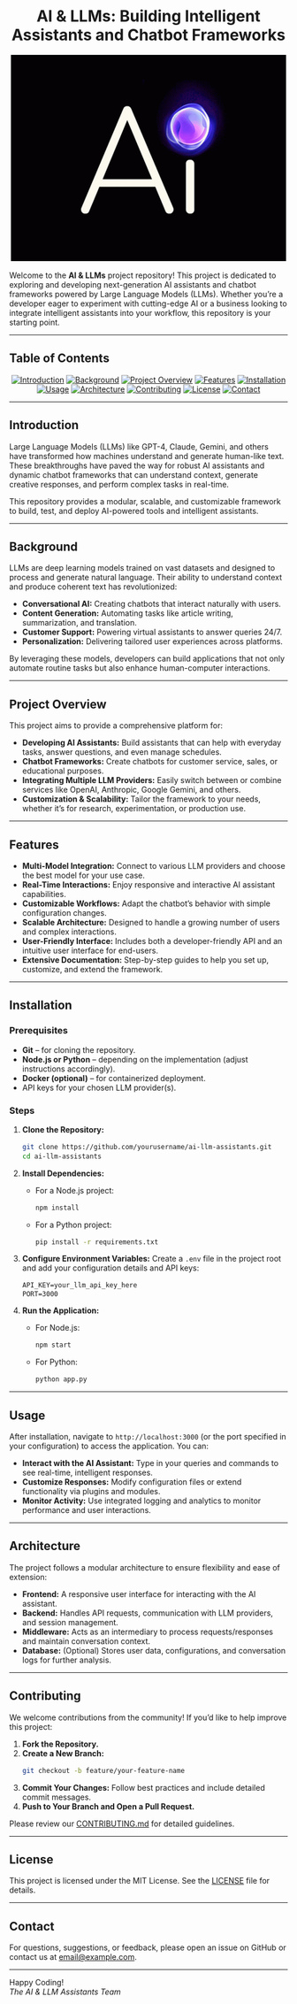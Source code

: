
<div align="center">
  <h1>AI & LLMs: Building Intelligent Assistants and Chatbot Frameworks</h1>
  <img src="ai.gif" alt="AI Assistant Demo">
</div>


Welcome to the **AI & LLMs** project repository! This project is dedicated to exploring and developing next-generation AI assistants and chatbot frameworks powered by Large Language Models (LLMs). Whether you’re a developer eager to experiment with cutting-edge AI or a business looking to integrate intelligent assistants into your workflow, this repository is your starting point.


---

## Table of Contents

<div align="center">

[![Introduction](https://img.shields.io/badge/Introduction-blue?style=flat-square)](#introduction)
[![Background](https://img.shields.io/badge/Background-blue?style=flat-square)](#background)
[![Project Overview](https://img.shields.io/badge/Project%20Overview-blue?style=flat-square)](#project-overview)
[![Features](https://img.shields.io/badge/Features-blue?style=flat-square)](#features)
[![Installation](https://img.shields.io/badge/Installation-blue?style=flat-square)](#installation)
[![Usage](https://img.shields.io/badge/Usage-blue?style=flat-square)](#usage)
[![Architecture](https://img.shields.io/badge/Architecture-blue?style=flat-square)](#architecture)
[![Contributing](https://img.shields.io/badge/Contributing-blue?style=flat-square)](#contributing)
[![License](https://img.shields.io/badge/License-blue?style=flat-square)](#license)
[![Contact](https://img.shields.io/badge/Contact-blue?style=flat-square)](#contact)

</div>

---

## Introduction
Large Language Models (LLMs) like GPT-4, Claude, Gemini, and others have transformed how machines understand and generate human-like text. These breakthroughs have paved the way for robust AI assistants and dynamic chatbot frameworks that can understand context, generate creative responses, and perform complex tasks in real-time.

This repository provides a modular, scalable, and customizable framework to build, test, and deploy AI-powered tools and intelligent assistants.

---

## Background
LLMs are deep learning models trained on vast datasets and designed to process and generate natural language. Their ability to understand context and produce coherent text has revolutionized:
- **Conversational AI:** Creating chatbots that interact naturally with users.
- **Content Generation:** Automating tasks like article writing, summarization, and translation.
- **Customer Support:** Powering virtual assistants to answer queries 24/7.
- **Personalization:** Delivering tailored user experiences across platforms.

By leveraging these models, developers can build applications that not only automate routine tasks but also enhance human-computer interactions.

---

## Project Overview
This project aims to provide a comprehensive platform for:
- **Developing AI Assistants:** Build assistants that can help with everyday tasks, answer questions, and even manage schedules.
- **Chatbot Frameworks:** Create chatbots for customer service, sales, or educational purposes.
- **Integrating Multiple LLM Providers:** Easily switch between or combine services like OpenAI, Anthropic, Google Gemini, and others.
- **Customization & Scalability:** Tailor the framework to your needs, whether it’s for research, experimentation, or production use.

---

## Features
- **Multi-Model Integration:** Connect to various LLM providers and choose the best model for your use case.
- **Real-Time Interactions:** Enjoy responsive and interactive AI assistant capabilities.
- **Customizable Workflows:** Adapt the chatbot’s behavior with simple configuration changes.
- **Scalable Architecture:** Designed to handle a growing number of users and complex interactions.
- **User-Friendly Interface:** Includes both a developer-friendly API and an intuitive user interface for end-users.
- **Extensive Documentation:** Step-by-step guides to help you set up, customize, and extend the framework.

---

## Installation

### Prerequisites
- **Git** – for cloning the repository.
- **Node.js or Python** – depending on the implementation (adjust instructions accordingly).
- **Docker (optional)** – for containerized deployment.
- API keys for your chosen LLM provider(s).

### Steps

1. **Clone the Repository:**
   ```bash
   git clone https://github.com/yourusername/ai-llm-assistants.git
   cd ai-llm-assistants
   ```

2. **Install Dependencies:**
   - For a Node.js project:
     ```bash
     npm install
     ```
   - For a Python project:
     ```bash
     pip install -r requirements.txt
     ```

3. **Configure Environment Variables:**
   Create a `.env` file in the project root and add your configuration details and API keys:
   ```dotenv
   API_KEY=your_llm_api_key_here
   PORT=3000
   ```

4. **Run the Application:**
   - For Node.js:
     ```bash
     npm start
     ```
   - For Python:
     ```bash
     python app.py
     ```

---

## Usage
After installation, navigate to `http://localhost:3000` (or the port specified in your configuration) to access the application. You can:

- **Interact with the AI Assistant:** Type in your queries and commands to see real-time, intelligent responses.
- **Customize Responses:** Modify configuration files or extend functionality via plugins and modules.
- **Monitor Activity:** Use integrated logging and analytics to monitor performance and user interactions.

---

## Architecture
The project follows a modular architecture to ensure flexibility and ease of extension:

- **Frontend:** A responsive user interface for interacting with the AI assistant.
- **Backend:** Handles API requests, communication with LLM providers, and session management.
- **Middleware:** Acts as an intermediary to process requests/responses and maintain conversation context.
- **Database:** (Optional) Stores user data, configurations, and conversation logs for further analysis.

---

## Contributing
We welcome contributions from the community! If you’d like to help improve this project:
1. **Fork the Repository.**
2. **Create a New Branch:**
   ```bash
   git checkout -b feature/your-feature-name
   ```
3. **Commit Your Changes:** Follow best practices and include detailed commit messages.
4. **Push to Your Branch and Open a Pull Request.**

Please review our [CONTRIBUTING.md](CONTRIBUTING.md) for detailed guidelines.

---

## License
This project is licensed under the MIT License. See the [LICENSE](LICENSE) file for details.

---

## Contact
For questions, suggestions, or feedback, please open an issue on GitHub or contact us at [email@example.com](mailto:email@example.com).

---

Happy Coding!  
*The AI & LLM Assistants Team*

